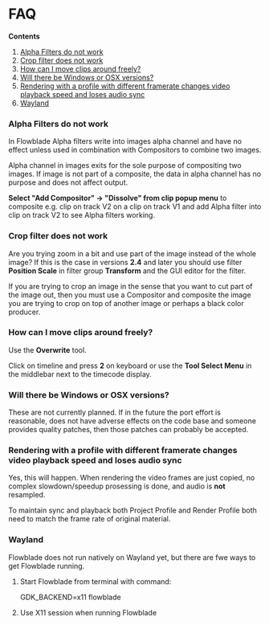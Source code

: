# FAQ

**Contents**

  1. [Alpha Filters do not work](./FAQ.md#alpha-filters-do-not-work)
  2. [Crop filter does not work](./FAQ.md#crop-filter-does-not-work)
  3. [How can I move clips around freely?](./FAQ.md#how-can-i-move-clips-around-freely)
  4. [Will there be Windows or OSX versions?](./FAQ.md#will-there-be-windows-or-osx-versions)
  5. [Rendering with a profile with different framerate changes video playback speed and loses audio sync](./FAQ.md#rendering-with-a-profile-with-different-framerate-changes-video-playback-speed-and-loses-audio-sync)
  2. [Wayland](./FAQ.md#wayland)
  
### Alpha Filters do not work

In Flowblade Alpha filters write into images alpha channel and have no effect unless used in combination with Compositors to combine two images.

Alpha channel in images exits for the sole purpose of compositing two images. If image is not part of a composite, the data in alpha channel has no purpose and does not affect output.

**Select "Add Compositor" -> "Dissolve" from clip popup menu** to composite e.g. clip on track V2 on a clip on track V1 and add Alpha filter into clip on track V2 to see Alpha filters working.

### Crop filter does not work

Are you trying zoom in a bit and use part of the image instead of the whole image?
If this is the case in versions **2.4** and later you should use filter **Position Scale** in filter group **Transform** and the GUI editor for the filter.

If you are trying to crop an image in the sense that you want to cut part of the image out, then you must use a Compositor and composite the image you are trying to crop on top of another image or perhaps a black color producer.


### How can I move clips around freely?

Use the **Overwrite** tool.

Click on timeline and press **2** on keyboard or use the **Tool Select Menu** in the middlebar next to the timecode display.

### Will there be Windows or OSX versions?

These are not currently planned. If in the future the port effort is reasonable, does not have adverse effects on the code base and someone provides quality patches, then those patches can probably be accepted.


### Rendering with a profile with different framerate changes video playback speed and loses audio sync

Yes, this will happen. When rendering the video frames are just copied, no complex slowdown/speedup prosessing is done, and audio is **not** resampled.

To maintain sync and playback both Project Profile and Render Profile both need to match the frame rate of original material.  

### Wayland ###

Flowblade does not run natively on Wayland yet, but there are fwe ways to get Flowblade running.

1. Start Flowblade from terminal with command:

    GDK_BACKEND=x11 flowblade


2. Use X11 session when running Flowblade
